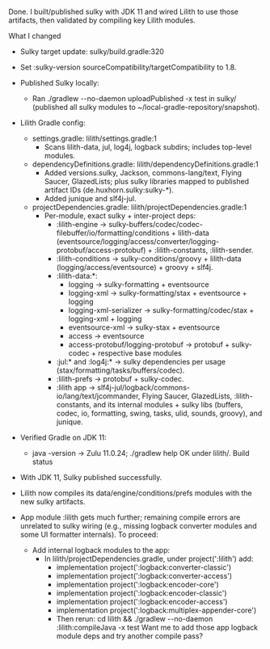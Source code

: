 Done. I built/published sulky with JDK 11 and wired Lilith to use those artifacts, then validated by compiling key Lilith modules.

What I changed

- Sulky target update: sulky/build.gradle:320
 -  Set :sulky-version sourceCompatibility/targetCompatibility to 1.8.
- Published Sulky locally:
    - Ran ./gradlew --no-daemon uploadPublished -x test in sulky/ (published all sulky modules to ~/local-gradle-repository/snapshot).
- Lilith Gradle config:
    - settings.gradle: lilith/settings.gradle:1
        - Scans lilith-data, jul, log4j, logback subdirs; includes top-level modules.
    - dependencyDefinitions.gradle: lilith/dependencyDefinitions.gradle:1
        - Added versions.sulky, Jackson, commons-lang/text, Flying Saucer, GlazedLists; plus sulky libraries mapped to published artifact IDs (de.huxhorn.sulky:sulky-*).
        - Added junique and slf4j-jul.
    - projectDependencies.gradle: lilith/projectDependencies.gradle:1
        - Per-module, exact sulky + inter-project deps:
            - :lilith-engine → sulky-buffers/codec/codec-filebuffer/io/formatting/conditions + lilith-data (eventsource/logging/access/converter/logging-protobuf/access-protobuf) + :lilith-constants, :lilith-sender.
            - :lilith-conditions → sulky-conditions/groovy + lilith-data (logging/access/eventsource) + groovy + slf4j.
            - :lilith-data:*:
                - logging → sulky-formatting + eventsource
                - logging-xml → sulky-formatting/stax + eventsource + logging
                - logging-xml-serializer → sulky-formatting/codec/stax + logging-xml + logging
                - eventsource-xml → sulky-stax + eventsource
                - access → eventsource
                - access-protobuf/logging-protobuf → protobuf + sulky-codec + respective base modules
            - :jul:* and :log4j:* → sulky dependencies per usage (stax/formatting/tasks/buffers/codec).
            - :lilith-prefs → protobuf + sulky-codec.
            - :lilith app → slf4j-jul/logback/commons-io/lang/text/jcommander, Flying Saucer, GlazedLists, :lilith-constants, and its internal modules + sulky libs (buffers, codec, io, formatting, swing, tasks, ulid, sounds, groovy), and junique.
- Verified Gradle on JDK 11:
    - java -version → Zulu 11.0.24; ./gradlew help OK under lilith/.
Build status

- With JDK 11, Sulky published successfully.
- Lilith now compiles its data/engine/conditions/prefs modules with the new sulky artifacts.
- App module :lilith gets much further; remaining compile errors are unrelated to sulky wiring (e.g., missing logback converter modules and some UI formatter internals). To proceed:
    - Add internal logback modules to the app:
        - In lilith/projectDependencies.gradle, under project(':lilith') add:
            - implementation project(':logback:converter-classic')
            - implementation project(':logback:converter-access')
            - implementation project(':logback:encoder-core')
            - implementation project(':logback:encoder-classic')
            - implementation project(':logback:encoder-access')
            - implementation project(':logback:multiplex-appender-core')
            - Then rerun: cd lilith && ./gradlew --no-daemon :lilith:compileJava -x test
Want me to add those app logback module deps and try another compile pass?